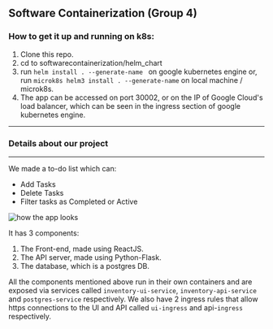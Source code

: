 Software Containerization (Group 4)
-
<h3>How to get it up and running on k8s: </h3>

 1. Clone this repo.
 2. cd to softwarecontainerization/helm_chart
 3. run `helm install . --generate-name ` on google kubernetes engine or, <br> run `microk8s helm3 install . --generate-name` on local machine / microk8s.
 4. The app can be accessed on port 30002, or on the IP of Google Cloud's load balancer, which can be seen in the ingress section of google kubernetes engine.
 ---
 <h3> Details about our project </h3>
 
---
We made a to-do list which can:
 - Add Tasks
 - Delete Tasks
 - Filter tasks as Completed or Active

![how the app looks](https://i.imgur.com/1Cr2hYy.png)

It has 3 components:

 1. The Front-end, made using ReactJS.
 2. The API server, made using Python-Flask.
 3. The database, which is a postgres DB.
 
All the components mentioned above run in their own containers and are exposed via services called `inventory-ui-service`, `inventory-api-service` and `postgres-service` respectively.
We also have 2 ingress rules that allow https connections to the UI and API called `ui-ingress` and api-`ingress` respectively.
